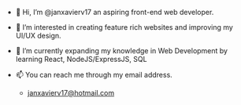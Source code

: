 - 👋 Hi, I’m @janxavierv17 an aspiring front-end web developer.
- 👀 I’m interested in creating feature rich websites and  improving my UI/UX design.
- 🌱 I’m currently expanding my knowledge in Web Development by learning React, NodeJS/ExpressJS, SQL 

- 📫 You can reach me through my email address.
  - janxavierv17@hotmail.com

<!---
janxavierv17/janxavierv17 is a ✨ special ✨ repository because its `README.md` (this file) appears on your GitHub profile.
You can click the Preview link to take a look at your changes.
--->
